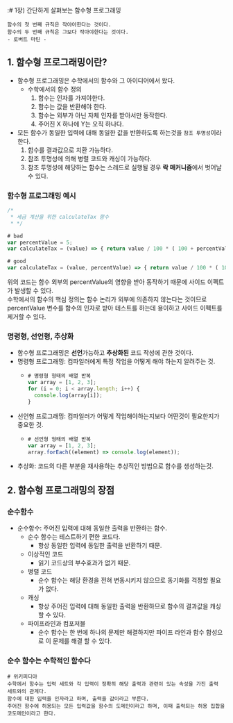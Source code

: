 :# 1장) 간단하게 살펴보는 함수형 프로그래밍

```text
함수의 첫 번째 규칙은 작야아한다는 것이다.
함수의 두 번째 규칙은 그보다 작아야한다는 것이다.
- 로버트 마틴 -
```

## 1. 함수형 프로그래밍이란?
- 함수형 프로그래밍은 수학에서의 함수와 그 아이디어에서 왔다.
  - 수학에서의 함수 정의
    1. 함수는 인자를 가져야한다.
    2. 함수는 값을 반환해야 한다.
    3. 함수는 외부가 아닌 자체 인자를 받아서만 동작한다.
    4. 주어진 X 하나에 Y는 오직 하나다.
- 모든 함수가 동일한 입력에 대해 동일한 값을 반환하도록 하는것을 `참조 투명성`이라 한다. 
  1. 함수를 결과값으로 치환 가능하다.
  2. 참조 투명성에 의해 병렬 코드와 캐싱이 가능하다.
  3. 참조 투명성에 해당하는 함수는 스레드로 실행될 경우 **락 매커니즘**에서 벗어날 수 있다.

### 함수형 프로그래밍 예시
```js
/*
 * 세금 계산을 위한 calculateTax 함수
 * */

# bad
var percentValue = 5;
var calculateTax = (value) => { return value / 100 * ( 100 + percentValue ) }

# good
var calculateTax = (value, percentValue) => { return value / 100 * ( 100 + percentValue ) }
```

위의 코드는 함수 외부의 percentValue의 영향을 받아 동작하기 때문에 사이드 이펙트가 발생할 수 있다.  
수학에서의 함수의 핵심 정의는 함수 논리가 외부에 의존하지 않는다는 것이므로 percentValue 변수를 함수의 인자로 받아 테스트를 하는데 용이하고 사이드 이펙트를 제거할 수 있다.

### 명령형, 선언형, 추상화
- 함수형 프로그래밍은 **선언**가능하고 **추상화된** 코드 작성에 관한 것이다.
- 명령형 프로그래밍: 컴파일러에게 특정 작업을 어떻게 해야 하는지 알려주는 것.
  - ```js
    # 명령형 형태의 배열 반복
    var array = [1, 2, 3];
    for (i = 0; i < array.length; i++) {
      console.log(array[i]);
    }
    ```
- 선언형 프로그래밍: 컴파일러가 어떻게 작업해야하는지보다 어떤것이 필요한지가 중요한 것.
  - ```js
    # 선언형 형태의 배열 반복
    var array = [1, 2, 3];
    array.forEach((element) => console.log(element));
    ```
- 추상화: 코드의 다른 부분을 재사용하는 추상적인 방법으로 함수를 생성하는것.

## 2. 함수형 프로그래밍의 장점

### 순수함수
- 순수함수: 주어진 입력에 대해 동일한 출력을 반환하는 함수.
  - 순수 함수는 테스트하기 편한 코드다.
    - 항상 동일한 입력에 동일한 출력을 반환하기 때문. 
  - 이상적인 코드
    - 읽기 코드상의 부수효과가 없기 때문.
  - 병렬 코드
    - 순수 함수는 해당 환경을 전혀 변동시키지 않으므로 동기화를 걱정할 필요가 없다.
  - 캐싱
    - 항상 주어진 입력에 대해 동일한 출력을 반환하므로 함수의 결과값을 캐싱할 수 있다.
  - 파이프라인과 컴포저블
    - 순수 함수는 한 번에 하나의 문제만 해결하지만 파이프 라인과 함수 합성으로 이 문제를 해결 할 수 있다.

### 순수 함수는 수학적인 함수다
```text
# 위키피디아
수학에서 함수는 입력 세트와 각 입력이 정확히 해당 출력과 관련이 있는 속성을 가진 출력 세트와의 관계다.
함수에 대한 입력을 인자라고 하며, 출력을 값이라고 부른다.
주어진 함수에 허용되는 모든 입력값을 함수의 도메인이라고 하며, 이때 출력되는 허용 집합을 코도메인이라고 한다.
```